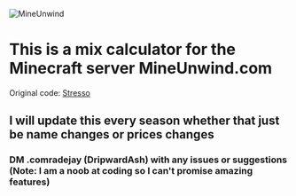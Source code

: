 ![MineUnwind](https://cdn.discordapp.com/banners/702532548458315867/460d152d2acf7e871d3156c3ce1f6315.webp?size=1024&width=0&height=0)

# This is a mix calculator for the Minecraft server MineUnwind.com # 

Original code: [Stresso](https://github.com/Stresso/Prisonade_Calc)

## I will update this every season whether that just be name changes or prices changes ##

### DM .comradejay (DripwardAsh) with any issues or suggestions (Note: I am a noob at coding so I can't promise amazing features) ###


